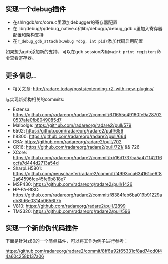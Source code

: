 ## 实现一个debug插件

* 在shlr/gdb/src/core.c里添加debugger的寄存器配置
* 在 libr/debug/p/debug_native.c和libr/debug/p/debug_gdb.c里加入寄存器配置和架构支持
* 在`r_debug_gdb_attach(RDebug *dbg, int pid)`添加代码启用配置

如果想为gdb添加新的支持，可以在gdb session内用`maint print registers`命令查看寄存器。

## 更多信息..

* 相关文章: http://radare.today/posts/extending-r2-with-new-plugins/

与实现新架构相关的commits:

* Extensa: https://github.com/radareorg/radare2/commit/6f1655c49160fe9a287020537afe0fb8049085d7
* Malbolge: https://github.com/radareorg/radare2/pull/579
* 6502: https://github.com/radareorg/radare2/pull/656
* h8300: https://github.com/radareorg/radare2/pull/664
* GBA: https://github.com/radareorg/radare2/pull/702
* CR16: https://github.com/radareorg/radare2/pull/721/ && 726
* XCore: https://github.com/radareorg/radare2/commit/bb16d1737ca5a471142f16ccfa7d444d2713a54d
* SharpLH5801: https://github.com/neuschaefer/radare2/commit/f4993cca634161ce6f82a64596fce45fe6b818e7
* MSP430: https://github.com/radareorg/radare2/pull/1426
* HP-PA-RISC: https://github.com/radareorg/radare2/commit/f8384feb6ba019b91229adb8fd6e0314b0656f7b
* V810: https://github.com/radareorg/radare2/pull/2899
* TMS320: https://github.com/radareorg/radare2/pull/596

## 实现一个新的伪代码插件

下面是针对z80的一个简单插件，可以将其作为例子进行参考：

https://github.com/radareorg/radare2/commit/8ff6a92f65331cf8ad74cd0f44a60c258b137a06
